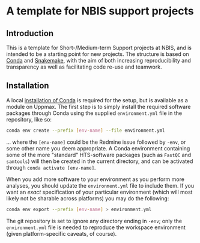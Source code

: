 # A template for NBIS support projects

## Introduction

This is a template for Short-/Medium-term Support projects at NBIS, and is
intended to be a starting point for new projects. The structure is based on
[Conda][conda-home] and [Snakemake][snakemake-home], with the aim of both
increasing reproducibility and transparency as well as facilitating code re-use
and teamwork.

## Installation

A local [installation of Conda][conda-install] is required for the setup,
but is available as a module on Uppmax. The first step is to simply install
the required software packages through Conda using the supplied
`environment.yml` file in the repository, like so:

```bash
conda env create --prefix [env-name] --file environment.yml
```

... where the `[env-name]` could be the Redmine issue followed by `-env`, or
some other name you deem appropriate. A Conda environment containing some of
the more "standard" HTS-software packages (such as `FastQC` and `samtools`)
will then be created in the current directory, and can be activated through
`conda activate [env-name]`.

When you add more software to your environment as you perform more analyses,
you should update the `environment.yml` file to include them. If you want an
*exact* specification of your particular environment (which will most likely
not be sharable across platforms) you may do the following:

```bash
conda env export --prefix [env-name] > environment.yml
```

The git repository is set to ignore any directory ending in `-env`; only the
`environment.yml` file is needed to reproduce the workspace environment (given
platform-specific caveats, of course).

[conda-home]: https://conda.io/en/latest/
[conda-install]: https://conda.io/projects/conda/en/latest/user-guide/install/index.html
[snakemake-home]: https://snakemake.readthedocs.io/en/stable/
